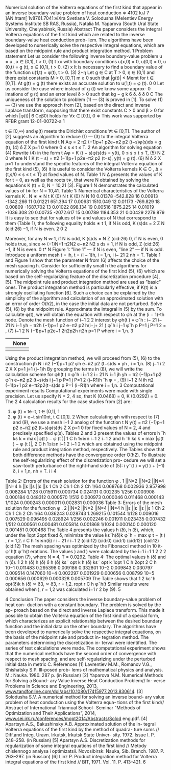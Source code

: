 Numerical solution of the Volterra equations
of the first kind that appear in an inverse
boundary-value problem of heat conduction ∗
4102 luJ 7  ]AN.htam[  1v8761.7041:viXra
Svetlana V. Solodusha
(Melentiev Energy Systems Institute SB RAS, Russia),
Natalia M. Yaparova
(South Ural State University, Chelyabinsk, Russia)
Abstract
The paper considers the integral Volterra equations of the first kind
which are related to the inverse boundary-value heat conduction prob-
lem. The algorithms have been developed to numerically solve the
respective integral equations, which are based on the midpoint rule
and product integration method.
1 Problem statement
Let us consider the following inverse boundary-value problem
u = u , x ∈ (0,1), t > 0, (1)
t xx
with boundary conditions
u(x,0) = 0, u(0,t) = 0, u (0,t) = g (t), x ∈ (0,1), t > 0. (2)
x
It is necessary to find a boundary value of the function
u(1,t) = φ(t), t > 0. (3)
2+η
Let g ∈ C at T > 0, η ∈ (0,1) and there exist constants M > 0,
[0,T]
m ≥ 0 such that |g(t)| ≤ Memt for t ∈ [0,T].
At g(t) = g (t) there exists an accurate solution to u(1,t) = φ (t).
0 0
Let us consider the case where instead of g (t) we know some approx-
0
imations of g (t) and an error level δ > 0 such that kg − g k 6 δ.
δ δ 0 C
The uniqueness of the solution to problem (1) — (3) is proved in [1].
To solve (1) — (3) we use the approach from [2], based on the direct
and inverse Laplace transform, supposing that there exist constants
C > 0 and β > 0 for which |φ(t)| 6 Ceβ0t holds for ∀x ∈ [0,1],
0
∗
This work was supported by RFBR grant 12-01-00722-a
1

t ∈ [0,∞) and φ(t) meets the Dirichlet conditions ∀t ∈ [0,T]. The
author of [2] suggests an algorithm to reduce (1) — (3) to the integral
Volterra equation of the first kind
t
N
Aφ = 2 π2 (−1)p+1 p2e−π2 p2 (t−s)φ(s)ds = g (t), (4)
δ
Z
X
p=1
0
where 0 ≤ s ≤ t ≤ T.
2 An algorithm for solving equation (4)
Rewrite (4) in the form
t
Aφ = K (t − s)φ(s)ds = y(t), 0 ≤ s ≤ t ≤ T, (5)
N
Z
0
where
N
1
K (t − s) = π2 (−1)p+1 p2e−π2 p2 (t−s), y(t) = g (t). (6)
N δ
2
X
p=1
To understand the specific features of the integral Volterra equation
of the first kind (5), (6) it is useful to consider the Volterra kernels
K ∈ C , ∆ = {t,s/0 ≤ s ≤ t ≤ T} at fixed values of N. Table 1
N ∆
presents the values of K for t = 0, as well as the roots t∗, that were
N
obtained by solving the equations K (t) = 0, N = 10,21 [3]. Figure 1
N
demonstrates the calculated values of t∗ for N = 10,41.
Table 1: Numerical characteristics of the Volterra kernels K .
N
∗ ∗
N t K (0) N t K (0)
N N
10 0.01378 -542.828 16 0.00913 -1342.266
11 0.01221 651.394 17 0.00631 1510.049
12 0.01173 -769.829 18 0.00809 -1687.702
13 0.01022 898.134 19 0.00516 1875.225
14 0.01019 -1036.308 20 0.00735 -2072.617
15 0.00789 1184.353 21 0.00429 2279.879
It is easy to see that for values of t∗ and values of N that correspond
to them (Table 1), the following equality holds
∗
t
1, if N is odd,
K (s)ds = 2
Z N (cid:26) −1, if N is even.
2
0
2

Moreover, for any N
∞
1, if N is odd,
K (s)ds =
N
Z (cid:26) 0, if N is even,
0
holds true, since
∞
(−1)N+1 π2N2 e−π2 N2 s ds = 1, if N is odd,
Z (cid:26) −1, if N is even.
0
t*
N
Figure 1: ”line 1” — if N is even, ”line 2” — if N is odd.
Introduce a uniform mesh t = ih, t = (i − 1)h, i = 1,n,
i i− 21 2
nh = T. Table 1 and Figure 1 show that the parameter N from (6)
affects the choice of the mesh spacing h. Consider for sufficiently small
h the algorithms for numerically solving the Volterra equations of the
first kind (5), (6) which are based on the self-regularizing feature of
the discretization procedure [4], [5]. The midpoint rule and product
integration method are used as ”basic” ones. The product integration
method is particularly effective, if K(t) is a strongly oscillating function
[6]. Such a choice can be explained by the simplicity of the algorithm
and calculation of an approximated solution with an error of order
O(h2), in the case the initial data are not perturbed.
Solve (5), (6) by the midpoint rule. Approximate the integral in
(5) by the sum. To calculate φ(t), we will obtain the equation with
respect to φh at the (i − 1)-th node. Denote the mesh function of
i−1 2
2
interest by φh(t ) ≡ φˇh :
i− 21 i− 21
N i−1
yh − π2h (−1)p+1 p2 e−π2 p2 h(i−j+ 21 ) φˇh
i j−1
φˇh p P=1 j P=1 2
= , (7)
i−1
2 N
(−1)p+1 p2e−1 2π2p2h
π2h
p=1
P
where i = 1,n.
3

|    | None   |
|:---|:-------|
|    |        |

Using the product integration method, we will proceed from (5),
(6) to the construction
jh
N i
π2 (−1)p+1 p2 φh e−π2 p2 (t−s)ds = yh , i = 1,n. (8)
j−1 i
2 Z
X X
p=1 j=1
(j−1)h
By grouping the terms in (8), we will write the calculation scheme for
φh(t ) ≡ φˆh :
i−1 2 i− 21
N i−1 jh
yh − π2 (−1)p+1 p2 φˆh e−π2 p2 (t−s)ds
i j−1
p P=1 j P=1 2 (j−R1)h
ˆh
φ = , (9)
i−1
2 N ih
π2 (−1)p+1 p2 e−π2p2(t−s)ds
p P=1 (i−R1)h
where i = 1,n.
3 Computational experiment results
Computational experiments were made with single precision. Let us
specify N = 2, 4 so, that K (0.0468) = 0, K (0.0292) = 0. The
2 4
calculation results for the case studies from [2] are:
1. φ (t) = te−t, t ∈ [0,1],
1
2. φ (t) = e−t sin10πt, t ∈ [0,1].
2
When calculating φh with respect to (7) and (9), we use a mesh
i−1
2
analog of the function
t
N
y(t) = π2 (−1)p+1 p2 e−π2 p2 (t−s)φ(s)ds
Z
X
p=1
0
for fixed values of N = 2, 4 and precisely specified φ(s).
Tables 2 and 3 present the values of errors
h ˇh
kε k = max |φ(t ) − φ (t )|
1 C h 1≤i≤n i−1 2 i−1 2
and
h ˆh
kε k = max |φ(t ) − φ (t )|,
2 C h 1≤i≤n i−1 2 i−1 2
which are obtained using the midpoint rule and product integration
method, respectively. The Tables show that both difference methods
have the convergence order O(h2).
To illustrate the self-regularizing effect of the discretization pro-
cedure we will set a saw-tooth perturbance of the right-hand side of
(5):
i
y˜(t ) = y(t ) + (−1) δ, i = 1,n, nh = T.
i i
4

Table 2: Errors of the mesh solution for the function φ .
1
||N=2 ||N=2 ||N=4 ||N=4
h ||ε ||ε ||ε ||ε
1 Ch 2 Ch 1 Ch 2 Ch
1/64 0.068768 0.002936 2.957998 0.008284
1/128 0.015911 0.000734 0.024131 0.002235
1/256 0.003908 0.000184 0.048312 0.000570
1/512 0.000973 0.000046 0.011468 0.000143
1/1024 0.000243 0.000011 0.002831 0.000036
Table 3: Errors of the mesh solution for the function φ .
2
||N=2 ||N=2 ||N=4 ||N=4
h ||ε ||ε ||ε ||ε
1 Ch 2 Ch 1 Ch 2 Ch
1/64 0.036243 0.028743 1.269215 0.101544
1/128 0.009016 0.007529 0.096495 0.028924
1/256 0.002246 0.001911 0.023435 0.007432
1/512 0.000561 0.000481 0.005814 0.001868
1/1024 0.000140 0.000120 0.001451 0.000468
The Table 4 presents the values h (δ), h (δ), which, under the
1opt 2opt
fixed δ, minimize the value
kε˜h(δ)k φ˜h
= max φ t − (t ) , r = 1,2.
r C h 1≤i≤n(δ) r i− 21 r i−1 2
(cid:12) (cid:0) (cid:1) (cid:12)
(cid:12) (cid:12)
The mesh spacing was optimized by the Fibonacci method in 10 it-
φ˜h(t φ˜h(t
erations. The values ) and ) were calculated by the
i−1 i−1
1 2
2 2
equation (7), where N = 4, T = 0.0292.
Table 4: The optimal values h (δ) and h (δ).
1 2
h (δ) h (δ)
δ h (δ) kε˜ opt k h (δ) kε˜ opt k
1opt 1 C h 2opt 2 C h
10−1
0.011483 0.295398 0.009186 0.332801
10−2
0.009843 0.030797 0.009514 0.147060
10−4
0.002297 0.001929 0.000656 0.008799
10−5
0.000656 0.000629 0.000328 0.005709
The Table shows that
1 2
kε˜h opt(δ)k
h (δ) ≍ δ3, ≍ δ3, r = 1,2.
ropt r C h
φ˜h(t
Similar results were obtained when ), r = 1,2 was calculated
i−1
r
2
by (9).
5

4 Conclusion
The paper considers the inverse boundary-value problem of heat con-
duction with a constant boundary. The problem is solved by the ap-
proach based on the direct and inverse Laplace transform. This made
it possible to obtain the Volterra equation of the first kind of a special
form, which characterizes an explicit relationship between the desired
boundary function and the initial data on the other boundary. The
algorithms have been developed to numerically solve the respective
integral equations, on the basis of the midpoint rule and product in-
tegration method. The parameters determining the discretization in-
terval were identified. The series of test calculations were made. The
computational experiment shows that the numerical methods have the
second order of convergence with respect to mesh spacing, and are
self-regularizing under the perturbed initial data in metric C.
References
[1] Lavrentiev M.M., Romanov V.G., Shishatsky S.P. Ill-posed prob-
lems of mathematical physics and analysis. M.: Nauka. 1980. 287 p.
(in Russian)
[2] Yaparova N.M. Numerical Methods for Solving a Bound-
ary Value Inverse Heat Conduction Problem// In-
verse Problems in Science and Engineering, 2013,
www.tandfonline.com/doi/abs/10.1080/17415977.2013.830614.
[3] Solodusha S.V. A numerical method for solving an inverse bound-
ary value problem of heat conduction using the Volterra equa-
tions of the first kind// Abstract of International Triannual School-
Seminar ”Methods of Optimization and Their Applications”, 2014,
www.sei.irk.ru/conferences/mopt2014/Abstracts/Solod eng.pdf.
[4] Apartsyn A.S., Bakushinsky A.B. Approximated solution of the in-
tegral Volterra equations of the first kind by the method of quadra-
ture sums // Diff.and Integ. Uravn. Irkutsk, Irkutsk State Univer-
sity. 1972. Issue I. P. 248–258. (in Russian)
[5] Apartsyn A.S. Discretization methods for regularization of some
integral equations of the first kind // Metody chislennogo analysa
i optimizatsii. Novosibirsk: Nauka, Sib. Branch. 1987. P. 263–297.
(in Russian)
[6] Linz P. Product integration method for Volterra integral equations
of the first kind // BIT, 1971. Vol. 11. P. 413–421.
6